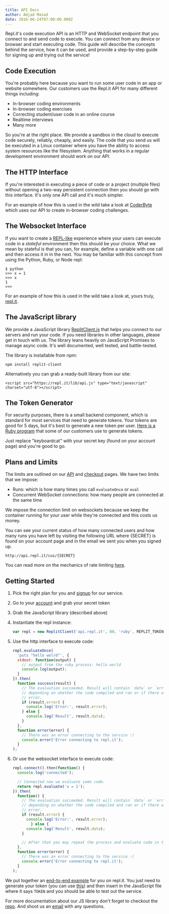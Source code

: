 ```yaml
---
title: API Docs
author: Amjad Masad
date: 2016-06-24T07:00:00.000Z
---
```


Repl.it's code execution API is an HTTP and WebSocket endpoint that you connect
to and send code to execute. You can connect from any device or browser and
start executing code. This guide will describe the concepts behind the service,
how it can be used, and provide a step-by-step guide for signing up and trying
out the service!

## Code Execution

You're probably here because you want to run some user code in an app or website
somewhere. Our customers use the Repl.it API for many different things including:

* In-browser coding environments
* In-browser coding exercises
* Correcting student/user code in an online course
* Realtime interviews
* Many more

So you're at the right place. We provide a sandbox in the cloud to
execute code securely, reliably, cheaply, and easily. The code that you send us
will be executed in a Linux container where you have the ability to access system
resources like the filesystem. Anything that works in a regular development
environment should work on our API.

## The HTTP Interface

If you're interested in executing a piece of code or a project (multiple files) without opening a two-way persistent connection then you should
go with this interface. It's only one API call and it's much simpler.

For an example of how this is used in the wild take a look at
[CoderByte](https://coderbyte.com/editor/guest:First%20Factorial:Python) which
uses our API to create in-browser coding challenges.

## The Websocket Interface

If you want to create a
[REPL-like](https://en.wikipedia.org/wiki/Read%E2%80%93eval%E2%80%93print_loop)
experience where your users can execute code in a *stateful* environment then
this should be your choice. What we mean by stateful is that you can, for
example, define a variable with one call and then access it in in the next. You may be
familiar with this concept from using the Python, Ruby, or Node repl:

```
$ python
>>> x = 1
>>> x
1
>>>
```

For an example of how this is used in the wild take a look at, yours truly,
[repl.it](https://repl.it).


## The JavaScript library

We provide a JavaScript library
[ReplitClient.js](https://github.com/replit/ReplitClient.js) that helps you
connect to our servers and run your code. If you need libraries in other
languages, please get in touch with us. The library leans heavily on JavaScript
Promises to manage async code. It's well documented, well tested, and battle-tested.

The library is installable from npm:

```
npm install replit-client
```

Alternatively you can grab a ready-built library from our site:

```
<script src="https://repl.it/lib/api.js" type="text/javascript" charset="utf-8"></script>
```

## The Token Generator

For security purposes, there is a small backend component, which is
standard for most services that need to generate tokens. Your tokens are good for 5
days, but it's best to generate a new token per user. [Here is a Ruby
program](https://repl.it/gZp/1) that some of our customers use to generate tokens.

Just replace "keyboardcat" with your secret key (found on your account page) and you're good to go.

<script src="//repl.it/embed/gZp/1.js"></script>

## Plans and Limits

The limits are outlined on our [API](/site/api) and [checkout](/api/checkout)
pages. We have two limits that we impose:

* Runs: which is how many times you call `evaluateOnce` or `eval`
* Concurrent WebSocket connections: how many people are connected at the same time

We impose the connection limit on websockets because we keep the
container running for your user while they're connected and this costs us money.

You can see your current status of how many connected users and how many
runs you have left by visiting the following URL where {SECRET} is found on your account page and
in the email we sent you when you signed up.

```
http://api.repl.it/cus/{SECRET}
```

You can read more on the mechanics of rate limiting
[here](/site/blog/websocket-rate-limiting).

## Getting Started

1. Pick the right plan for you and [signup](https://repl.it/site/api) for our
service.
2. Go to your [account](https://repl.it/account) and grab your secret token
3. Grab the JavaScript library (described above)
4. Instantiate the repl instance:

    ```javascript
    var repl = new ReplitClient('api.repl.it', 80, 'ruby', REPLIT_TOKEN);
    ```

5. Use the http interface to execute code:

    ```javascript
    repl.evaluateOnce(
      'puts "hello wolrd"', {
      stdout: function(output) {
        // output from the ruby process: hello world
        console.log(output);
      }
    }).then(
      function success(result) {
        // The evaluation succeeded. Result will contain `data` or `error`
        // depending on whether the code compiled and ran or if there was an
        // error.
        if (result.error) {
          console.log('Error:', result.error);
        } else {
          console.log('Result', result.data);
        }
      },
      function error(error) {
        // There was an error connecting to the service :(
        console.error('Error connecting to repl.it');
      }
    );
    ```

6. Or use the websocket interface to execute code:

    ```javascript
    repl.connect().then(function() {
      console.log('connected');

      // Connected now we evaluate some code.
      return repl.evaluate('x = 1');
    }).then(
      function() {
        // The evaluation succeeded. Result will contain `data` or `error`
        // depending on whether the code compiled and ran or if there was an
        // error.
        if (result.error) {
          console.log('Error:', result.error);
            } else {
          console.log('Result', result.data);
        }

        // After that you may repeat the process and evaluate code in the same context.
      },
      function error(error) {
        // There was an error connecting to the service :(
        console.error('Error connecting to repl.it');
      }
    );
    ```

We put together an [end-to-end example](https://repl.it/C5ox/1) for you on repl.it.
You just need to generate your token (you can use [this](https://repl.it/gZp/1))
and then insert in the JavaScript file where it says `TOKEN` and you should be
able to test out the service.

For more documentation about our JS library don't forget to checkout the
[repo](https://github.com/replit/ReplitClient.js). And shoot us an
[email](mailto:contact@repl.it) with any questions.

